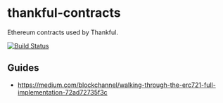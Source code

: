 thankful-contracts
==================

Ethereum contracts used by Thankful.

[![Build Status](https://travis-ci.org/SuperuserLabs/thankful-contracts.svg?branch=master)](https://travis-ci.org/SuperuserLabs/thankful-contracts)


## Guides

 - https://medium.com/blockchannel/walking-through-the-erc721-full-implementation-72ad72735f3c
